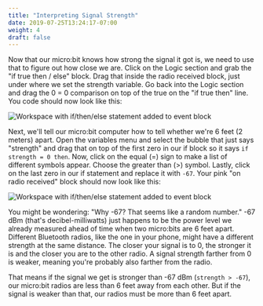 ```yaml
---
title: "Interpreting Signal Strength"
date: 2019-07-25T13:24:17-07:00
weight: 4
draft: false
---
```


Now that our micro:bit knows how strong the signal it got is, we need to use that to figure out how close we are. Click on the Logic section and grab the "if true then / else" block. Drag that inside the radio received block, just under where we set the strength variable. Go back into the Logic section and drag the 0 = 0 comparison on top of the true on the "if true then" line. You code should now look like this:

![Workspace with if/then/else statement added to event block](../img/addedLogic.png)

Next, we'll tell our micro:bit computer how to tell whether we're 6 feet (2 meters) apart. Open the variables menu and select the bubble that just says "strength" and drag that on top of the first zero in our if block so it says `if strength = 0 then`. Now, click on the equal (=) sign to make a list of different symbols appear. Choose the greater than (>) symbol. Lastly, click on the last zero in our if statement and replace it with `-67`. Your pink "on radio received" block should now look like this:

![Workspace with if/then/else statement added to event block](../img/completedCondition.png)

You might be wondering: "Why -67? That seems like a random number." -67 dBm (that's decibel-milliwatts) just happens to be the power level we already measured ahead of time when two micro:bits are 6 feet apart. Different Bluetooth radios, like the one in your phone, might have a different strength at the same distance. The closer your signal is to 0, the stronger it is and the closer you are to the other radio. A signal strength farther from 0 is weaker, meaning you're probably also farther from the radio.

That means if the signal we get is stronger than -67 dBm (`strength > -67`), our micro:bit radios are less than 6 feet away from each other. But if the signal is weaker than that, our radios must be more than 6 feet apart.
